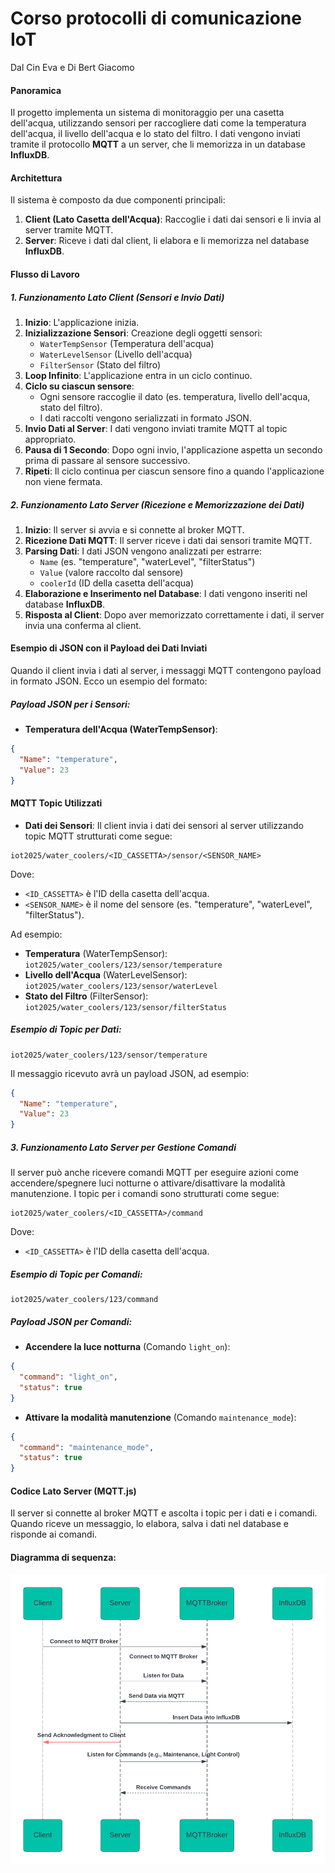 # Corso protocolli di comunicazione IoT

Dal Cin Eva e Di Bert Giacomo

#### Panoramica

Il progetto implementa un sistema di monitoraggio per una casetta dell'acqua, utilizzando sensori per raccogliere dati come la temperatura dell'acqua, il livello dell'acqua e lo stato del filtro. I dati vengono inviati tramite il protocollo **MQTT** a un server, che li memorizza in un database **InfluxDB**.

#### Architettura

Il sistema è composto da due componenti principali:

1. **Client (Lato Casetta dell'Acqua)**: Raccoglie i dati dai sensori e li invia al server tramite MQTT.
2. **Server**: Riceve i dati dal client, li elabora e li memorizza nel database **InfluxDB**.

#### Flusso di Lavoro

##### 1. Funzionamento Lato Client (Sensori e Invio Dati)

1. **Inizio**: L'applicazione inizia.
2. **Inizializzazione Sensori**: Creazione degli oggetti sensori:
    - `WaterTempSensor` (Temperatura dell'acqua)
    - `WaterLevelSensor` (Livello dell'acqua)
    - `FilterSensor` (Stato del filtro)
3. **Loop Infinito**: L'applicazione entra in un ciclo continuo.
4. **Ciclo su ciascun sensore**:
    - Ogni sensore raccoglie il dato (es. temperatura, livello dell'acqua, stato del filtro).
    - I dati raccolti vengono serializzati in formato JSON.
5. **Invio Dati al Server**: I dati vengono inviati tramite MQTT al topic appropriato.
6. **Pausa di 1 Secondo**: Dopo ogni invio, l'applicazione aspetta un secondo prima di passare al sensore successivo.
7. **Ripeti**: Il ciclo continua per ciascun sensore fino a quando l'applicazione non viene fermata.

##### 2. Funzionamento Lato Server (Ricezione e Memorizzazione dei Dati)

1. **Inizio**: Il server si avvia e si connette al broker MQTT.
2. **Ricezione Dati MQTT**: Il server riceve i dati dai sensori tramite MQTT.
3. **Parsing Dati**: I dati JSON vengono analizzati per estrarre:
    - `Name` (es. "temperature", "waterLevel", "filterStatus")
    - `Value` (valore raccolto dal sensore)
    - `coolerId` (ID della casetta dell'acqua)
4. **Elaborazione e Inserimento nel Database**: I dati vengono inseriti nel database **InfluxDB**.
5. **Risposta al Client**: Dopo aver memorizzato correttamente i dati, il server invia una conferma al client.

#### Esempio di JSON con il Payload dei Dati Inviati

Quando il client invia i dati al server, i messaggi MQTT contengono payload in formato JSON. Ecco un esempio del formato:

##### Payload JSON per i Sensori:

- **Temperatura dell'Acqua (WaterTempSensor)**:

```json
{
  "Name": "temperature",
  "Value": 23
}
```

#### MQTT Topic Utilizzati

- **Dati dei Sensori**: Il client invia i dati dei sensori al server utilizzando topic MQTT strutturati come segue:

```
iot2025/water_coolers/<ID_CASSETTA>/sensor/<SENSOR_NAME>
```

Dove:

- `<ID_CASSETTA>` è l'ID della casetta dell'acqua.
- `<SENSOR_NAME>` è il nome del sensore (es. "temperature", "waterLevel", "filterStatus").

Ad esempio:

- **Temperatura** (WaterTempSensor): `iot2025/water_coolers/123/sensor/temperature`
- **Livello dell'Acqua** (WaterLevelSensor): `iot2025/water_coolers/123/sensor/waterLevel`
- **Stato del Filtro** (FilterSensor): `iot2025/water_coolers/123/sensor/filterStatus`

##### Esempio di Topic per Dati:

```
iot2025/water_coolers/123/sensor/temperature
```

Il messaggio ricevuto avrà un payload JSON, ad esempio:

```json
{
  "Name": "temperature",
  "Value": 23
}
```

##### 3. Funzionamento Lato Server per Gestione Comandi

Il server può anche ricevere comandi MQTT per eseguire azioni come accendere/spegnere luci notturne o attivare/disattivare la modalità manutenzione. I topic per i comandi sono strutturati come segue:

```
iot2025/water_coolers/<ID_CASSETTA>/command
```

Dove:

- `<ID_CASSETTA>` è l'ID della casetta dell'acqua.

##### Esempio di Topic per Comandi:

```
iot2025/water_coolers/123/command
```

##### Payload JSON per Comandi:

- **Accendere la luce notturna** (Comando `light_on`):

```json
{
  "command": "light_on",
  "status": true
}
```

- **Attivare la modalità manutenzione** (Comando `maintenance_mode`):

```json
{
  "command": "maintenance_mode",
  "status": true
}
```

#### Codice Lato Server (MQTT.js)

Il server si connette al broker MQTT e ascolta i topic per i dati e i comandi. Quando riceve un messaggio, lo elabora, salva i dati nel database e risponde ai comandi.

#### Diagramma di sequenza:

![Diagramma di sequenza:](flowchart.png)